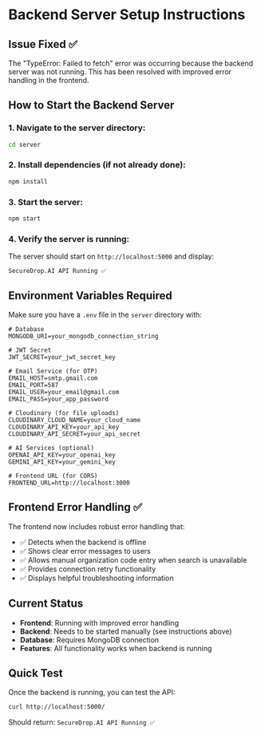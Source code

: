 # Backend Server Setup Instructions

## Issue Fixed ✅

The "TypeError: Failed to fetch" error was occurring because the backend server was not running. This has been resolved with improved error handling in the frontend.

## How to Start the Backend Server

### 1. Navigate to the server directory:
```bash
cd server
```

### 2. Install dependencies (if not already done):
```bash
npm install
```

### 3. Start the server:
```bash
npm start
```

### 4. Verify the server is running:
The server should start on `http://localhost:5000` and display:
```
SecureDrop.AI API Running ✅
```

## Environment Variables Required

Make sure you have a `.env` file in the `server` directory with:

```env
# Database
MONGODB_URI=your_mongodb_connection_string

# JWT Secret
JWT_SECRET=your_jwt_secret_key

# Email Service (for OTP)
EMAIL_HOST=smtp.gmail.com
EMAIL_PORT=587
EMAIL_USER=your_email@gmail.com
EMAIL_PASS=your_app_password

# Cloudinary (for file uploads)
CLOUDINARY_CLOUD_NAME=your_cloud_name
CLOUDINARY_API_KEY=your_api_key
CLOUDINARY_API_SECRET=your_api_secret

# AI Services (optional)
OPENAI_API_KEY=your_openai_key
GEMINI_API_KEY=your_gemini_key

# Frontend URL (for CORS)
FRONTEND_URL=http://localhost:3000
```

## Frontend Error Handling ✅

The frontend now includes robust error handling that:

- ✅ Detects when the backend is offline
- ✅ Shows clear error messages to users
- ✅ Allows manual organization code entry when search is unavailable
- ✅ Provides connection retry functionality
- ✅ Displays helpful troubleshooting information

## Current Status

- **Frontend**: Running with improved error handling
- **Backend**: Needs to be started manually (see instructions above)
- **Database**: Requires MongoDB connection
- **Features**: All functionality works when backend is running

## Quick Test

Once the backend is running, you can test the API:

```bash
curl http://localhost:5000/
```

Should return: `SecureDrop.AI API Running ✅`
